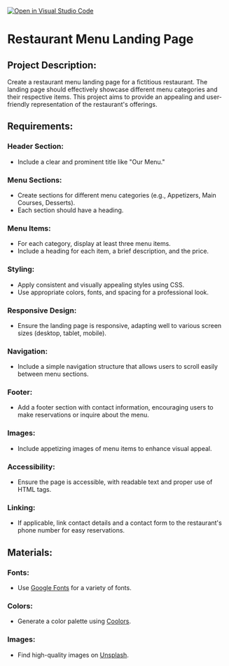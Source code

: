 [![Open in Visual Studio Code](https://classroom.github.com/assets/open-in-vscode-718a45dd9cf7e7f842a935f5ebbe5719a5e09af4491e668f4dbf3b35d5cca122.svg)](https://classroom.github.com/online_ide?assignment_repo_id=13884417&assignment_repo_type=AssignmentRepo)
# Restaurant Menu Landing Page

## Project Description:
Create a restaurant menu landing page for a fictitious restaurant. The landing page should effectively showcase different menu categories and their respective items. This project aims to provide an appealing and user-friendly representation of the restaurant's offerings.

## Requirements:

### Header Section:
- Include a clear and prominent title like "Our Menu."

### Menu Sections:
- Create sections for different menu categories (e.g., Appetizers, Main Courses, Desserts).
- Each section should have a heading.

### Menu Items:
- For each category, display at least three menu items.
- Include a heading for each item, a brief description, and the price.

### Styling:
- Apply consistent and visually appealing styles using CSS.
- Use appropriate colors, fonts, and spacing for a professional look.

### Responsive Design:
- Ensure the landing page is responsive, adapting well to various screen sizes (desktop, tablet, mobile).

### Navigation:
- Include a simple navigation structure that allows users to scroll easily between menu sections.

### Footer:
- Add a footer section with contact information, encouraging users to make reservations or inquire about the menu.

### Images:
- Include appetizing images of menu items to enhance visual appeal.

### Accessibility:
- Ensure the page is accessible, with readable text and proper use of HTML tags.

### Linking:
- If applicable, link contact details and a contact form to the restaurant's phone number for easy reservations.

## Materials:

### Fonts:
- Use [Google Fonts](https://fonts.google.com/) for a variety of fonts.

### Colors:
- Generate a color palette using [Coolors](https://coolors.co/).

### Images:
- Find high-quality images on [Unsplash](https://unsplash.com/).

